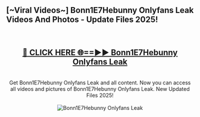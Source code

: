 <h2>[~Viral Videos~] Bonn1E7Hebunny Onlyfans Leak Videos And Photos - Update Files 2025!</h2>
<br>
<div align="center">
<h2><a href="https://top-ai-tools.click/QrbHav" rel="nofollow">🔴 CLICK HERE 🌐==►► Bonn1E7Hebunny Onlyfans Leak</a></h2>
<br>
Get Bonn1E7Hebunny Onlyfans Leak and all content. Now you can access all videos and pictures of Bonn1E7Hebunny Onlyfans Leak. New Updated Files 2025!
<br>
<br>
<a href="https://top-ai-tools.click/QrbHav" rel="nofollow" data-target="animated-image.originalLink"><img src="https://i.ibb.co.com/WyWwxjT/player-gif2.gif" alt="Bonn1E7Hebunny Onlyfans Leak" style="max-width: 100%; display: inline-block;" data-target="animated-image.originalImage"></a>
</div>
<br>